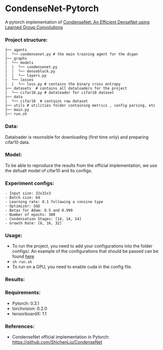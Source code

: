 # CondenseNet-Pytorch

A pytorch implementation of [CondenseNet: An Efficient DenseNet using Learned Group Convolutions](https://arxiv.org/pdf/1711.09224.pdf)

### Project structure:
```
├── agents
|  └── condensenet.py # the main training agent for the dcgan
├── graphs
|  └── models
|  |  └── condensenet.py
|  |  └── denseblock.py
|  |  └── layers.py
|  └── losses
|  |  └── loss.py # contains the binary cross entropy 
├── datasets  # contains all dataloaders for the project
|  └── cifar10.py # dataloader for cifar10 dataset
├── data
|  └── cifar10  # contains raw dataset
├── utils # utilities folder containing metrics , config parsing, etc
├── main.py
├── run.sh
```

### Data:
Dataloader is resonsible for downloading (first time only) and preparing cifar10 data. 

### Model:
To be able to reproduce the results from the official implementation, we use the defualt model of cifar10 and its configs.

### Experiment configs:
```
- Input size: 32x32x3
- Batch size: 64
- Learning rate: 0.1 following a consine type
- Optimizer: SGD
- Betas for Adam: 0.5 and 0.999
- Number of epochs: 300
- Condensation Stages: [14, 14, 14]
- Growth Rate: [8, 16, 32]
```
### Usage:
- To run the project, you need to add your configurations into the folder configs/. An example of the configurations that should be passed can be found [here](https://github.com/hagerrady13/DCGAN-Pytorch/blob/master/configs/condensenet_exp_0.json)
- ``` sh run.sh ```
- To run on a GPU, you need to enable cuda in the config file.

### Results:

### Requirements:
- Pytorch: 0.3.1
- torchvision: 0.2.0
- tensorboardX: 1.1


### References:
- CondenseNet official implementation in Pytorch: https://github.com/ShichenLiu/CondenseNet
